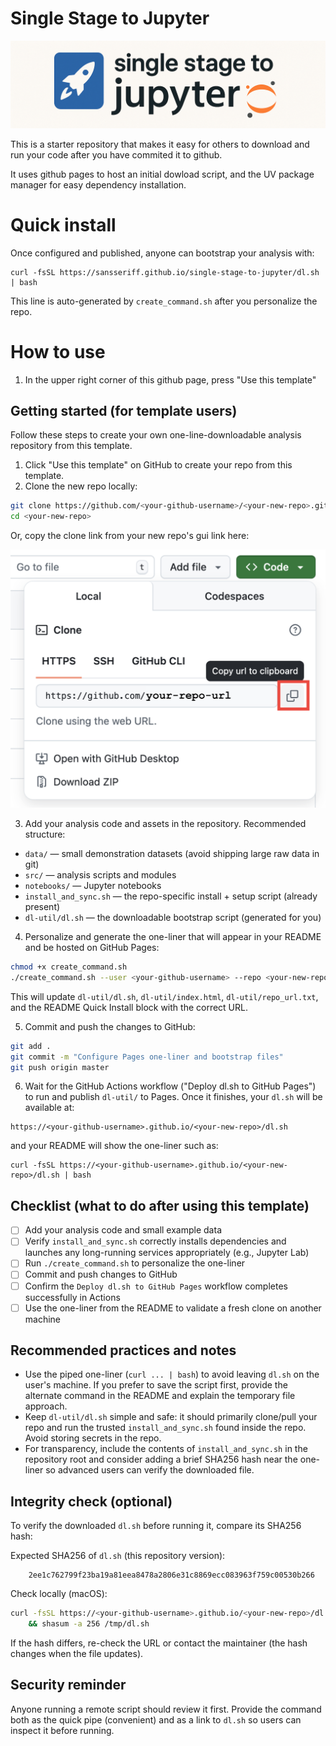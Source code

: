 # Single Stage to Jupyter

![single-stage](./dl-util/single-stage.png)

This is a starter repository that makes it easy for others to download and run your code after you have commited it to github.

It uses github pages to host an initial dowload script, and the UV package manager for easy dependency installation.

# Quick install

<!-- QUICK_INSTALL_START -->

Once configured and published, anyone can bootstrap your analysis with:

    curl -fsSL https://sansseriff.github.io/single-stage-to-jupyter/dl.sh | bash

This line is auto-generated by `create_command.sh` after you personalize the repo.

<!-- QUICK_INSTALL_END -->

# How to use

1. In the upper right corner of this github page, press "Use this template"

## Getting started (for template users)

Follow these steps to create your own one-line-downloadable analysis repository from this template.

1. Click "Use this template" on GitHub to create your repo from this template.
2. Clone the new repo locally:

```zsh
git clone https://github.com/<your-github-username>/<your-new-repo>.git
cd <your-new-repo>
```

Or, copy the clone link from your new repo's gui link here:

![link](./dl-util/repo-link.png)

3. Add your analysis code and assets in the repository. Recommended structure:

- `data/` — small demonstration datasets (avoid shipping large raw data in git)
- `src/` — analysis scripts and modules
- `notebooks/` — Jupyter notebooks
- `install_and_sync.sh` — the repo-specific install + setup script (already present)
- `dl-util/dl.sh` — the downloadable bootstrap script (generated for you)

4. Personalize and generate the one-liner that will appear in your README and be hosted on GitHub Pages:

```zsh
chmod +x create_command.sh
./create_command.sh --user <your-github-username> --repo <your-new-repo> [--domain your.custom.domain] --yes
```

This will update `dl-util/dl.sh`, `dl-util/index.html`, `dl-util/repo_url.txt`, and the README Quick Install block with the correct URL.

5. Commit and push the changes to GitHub:

```zsh
git add .
git commit -m "Configure Pages one-liner and bootstrap files"
git push origin master
```

6. Wait for the GitHub Actions workflow ("Deploy dl.sh to GitHub Pages") to run and publish `dl-util/` to Pages. Once it finishes, your `dl.sh` will be available at:

```
https://<your-github-username>.github.io/<your-new-repo>/dl.sh
```

and your README will show the one-liner such as:

```
curl -fsSL https://<your-github-username>.github.io/<your-new-repo>/dl.sh | bash
```

## Checklist (what to do after using this template)

- [ ] Add your analysis code and small example data
- [ ] Verify `install_and_sync.sh` correctly installs dependencies and launches any long-running services appropriately (e.g., Jupyter Lab)
- [ ] Run `./create_command.sh` to personalize the one-liner
- [ ] Commit and push changes to GitHub
- [ ] Confirm the `Deploy dl.sh to GitHub Pages` workflow completes successfully in Actions
- [ ] Use the one-liner from the README to validate a fresh clone on another machine

## Recommended practices and notes

- Use the piped one-liner (`curl ... | bash`) to avoid leaving `dl.sh` on the user's machine. If you prefer to save the script first, provide the alternate command in the README and explain the temporary file approach.
- Keep `dl-util/dl.sh` simple and safe: it should primarily clone/pull your repo and run the trusted `install_and_sync.sh` found inside the repo. Avoid storing secrets in the repo.
- For transparency, include the contents of `install_and_sync.sh` in the repository root and consider adding a brief SHA256 hash near the one-liner so advanced users can verify the downloaded file.

## Integrity check (optional)

To verify the downloaded `dl.sh` before running it, compare its SHA256 hash:

Expected SHA256 of `dl.sh` (this repository version):

        2ee1c762799f23ba19a81eea8478a2806e31c8869ecc083963f759c00530b266

Check locally (macOS):

```zsh
curl -fsSL https://<your-github-username>.github.io/<your-new-repo>/dl.sh -o /tmp/dl.sh \
    && shasum -a 256 /tmp/dl.sh
```

If the hash differs, re-check the URL or contact the maintainer (the hash changes when the file updates).

## Security reminder

Anyone running a remote script should review it first. Provide the command both as the quick pipe (convenient) and as a link to `dl.sh` so users can inspect it before running.
